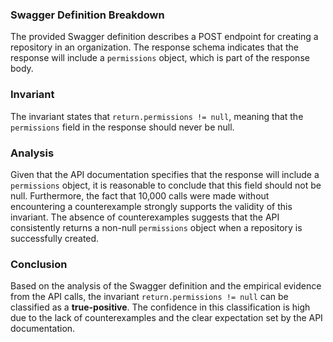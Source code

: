 ### Swagger Definition Breakdown
The provided Swagger definition describes a POST endpoint for creating a repository in an organization. The response schema indicates that the response will include a `permissions` object, which is part of the response body. 

### Invariant
The invariant states that `return.permissions != null`, meaning that the `permissions` field in the response should never be null. 

### Analysis
Given that the API documentation specifies that the response will include a `permissions` object, it is reasonable to conclude that this field should not be null. Furthermore, the fact that 10,000 calls were made without encountering a counterexample strongly supports the validity of this invariant. The absence of counterexamples suggests that the API consistently returns a non-null `permissions` object when a repository is successfully created. 

### Conclusion
Based on the analysis of the Swagger definition and the empirical evidence from the API calls, the invariant `return.permissions != null` can be classified as a **true-positive**. The confidence in this classification is high due to the lack of counterexamples and the clear expectation set by the API documentation.
